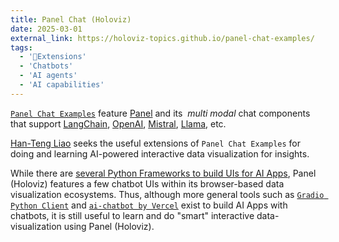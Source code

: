 ```yaml
---
title: Panel Chat (Holoviz)
date: 2025-03-01
external_link: https://holoviz-topics.github.io/panel-chat-examples/
tags:
  - '🚧Extensions'
  - 'Chatbots'
  - 'AI agents'
  - 'AI capabilities'
---
```


[`Panel Chat Examples`](https://holoviz-topics.github.io/panel-chat-examples/) feature [Panel](https://panel.holoviz.org/) and its  _multi modal_ chat components that support [LangChain](https://python.langchain.com/docs/get_started/introduction), [OpenAI](https://openai.com/blog/chatgpt), [Mistral](https://docs.mistral.ai/), [Llama](https://ai.meta.com/llama/), etc.

[Han-Teng Liao](/experience) seeks the useful extensions of `Panel Chat Examples` for doing and learning AI-powered interactive data visualization for insights.

<!--more-->

While there are [several Python Frameworks to build UIs for AI Apps](https://getstream.io/blog/ai-chat-ui-tools/#3-chainlit-build-uis-for-conversational-ai), Panel (Holoviz) features a few chatbot UIs within its browser-based data visualization ecosystems.  Thus, although more general tools such as [`Gradio Python Client`](https://www.gradio.app/docs/python-client/introduction) and [`ai-chatbot by Vercel`](https://github.com/vercel/ai-chatbot) exist to build AI Apps with chatbots, it is still useful to learn and do "smart" interactive data-visualization using Panel (Holoviz).
